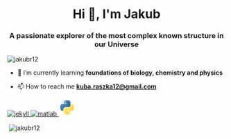 <h1 align="center">Hi 👋, I'm Jakub</h1>
<h3 align="center">A passionate explorer of the most complex known structure in our Universe</h3>

<p align="left"> <img src="https://komarev.com/ghpvc/?username=jakubr12&label=Profile%20views&color=0e75b6&style=flat" alt="jakubr12" /> </p>

- 🌱 I’m currently learning **foundations of biology, chemistry and physics**

- 📫 How to reach me **kuba.raszka12@gmail.com**


<p align="left"> <a href="https://jekyllrb.com/" target="_blank"> <img src="https://www.vectorlogo.zone/logos/jekyllrb/jekyllrb-icon.svg" alt="jekyll" width="40" height="40"/> </a> <a href="https://www.mathworks.com/" target="_blank"> <img src="https://raw.githubusercontent.com/simple-icons/simple-icons/master/icons/mathworks.svg" alt="matlab" width="40" height="40"/> </a> <a href="https://www.python.org" target="_blank"> <img src="https://raw.githubusercontent.com/devicons/devicon/master/icons/python/python-original.svg" alt="python" width="40" height="40"/> </a> </p>

<p>&nbsp;<img align="center" src="https://github-readme-stats.vercel.app/api?username=jakubr12&show_icons=true&locale=en" alt="jakubr12" /></p>
